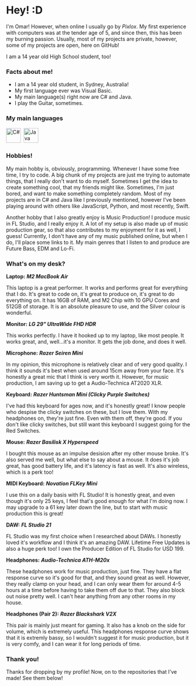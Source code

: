 # Hey! :D

I'm Omar! However, when online I usually go by *Pixlox*. My first experience with computers was at the tender age of 5, and since then, this has been my burning passion. Usually, most of my projects are private, however, some of my projects are open, here on GitHub!

I am a 14 year old High School student, too!

### Facts about me!

- I am a 14 year old student, in Sydney, Australia!
- My first language ever was Visual Basic.
- My main language(s) right now are C# and Java.
- I play the Guitar, sometimes.
   
### My main languages
<div>
  <img src="https://cdn.jsdelivr.net/gh/devicons/devicon/icons/csharp/csharp-original.svg"   title="C#" alt="C#" width="40" height="40"/>&nbsp;
  <img src="https://cdn.jsdelivr.net/gh/devicons/devicon/icons/java/java-original.svg"  title="Java" alt="Java" width="40" height="40"/>&nbsp;

### Hobbies!

My main hobby is, obviously, programming. Whenever I have some free time, I try to code. A big chunk of my projects are just me trying to automate things, that I really don't want to do myself. Sometimes I get the idea to create something cool, that my friends might like. Sometimes, I'm just bored, and want to make something completely random. Most of my projects are in C# and Java like I previously mentioned, however I've been playing around with others like JavaScript, Python, and most recently, Swift.

Another hobby that I also greatly enjoy is Music Production! I produce music in FL Studio, and I really enjoy it. A lot of my setup is also made up of music production gear, so that also contributes to my enjoyment for it as well, I guess! Currently, I don't have any of my music published online, but when I do, I'll place some links to it. My main genres that I listen to and produce are Future Bass, EDM and Lo-Fi.

### What's on my desk?

**Laptop:** ***M2 MacBook Air***
   
This laptop is a great performer. It works and performs great for everything that I do. It's great to code on, it's great to produce on, it's great to do everything on. It has 16GB of RAM, and M2 Chip with 10 GPU Cores and 512GB of storage. It is an absolute pleasure to use, and the Silver colour is wonderful.

**Monitor:** ***LG 29" UltraWide FHD HDR***
   
This works perfectly. I have it hooked up to my laptop, like most people. It works great, and, well...it's a monitor. It gets the job done, and does it well.

**Microphone:** ***Razer Seiren Mini***
   
In my opinion, this microphone is relatively clear and of very good quality. I think it sounds it's best when used around 15cm away from your face. It's honestly a great mic that I think is very worth it. However, for music production, I am saving up to get a Audio-Technica AT2020 XLR.

**Keyboard:** ***Razer Huntsman Mini (Clicky Purple Switches)***
   
I've had this keyboard for ages now, and it's honestly great! I know people who despise the clicky switches on these, but I love them. With my headphones on, they're just fine. Even with them off, they're good. If you don't like clicky switches, but still want this keyboard I suggest going for the Red Switches.

**Mouse:** ***Razer Basilisk X Hyperspeed***
   
I bought this mouse as an impulse desision after my other mouse broke. It's also served me well, but what else to say about a mouse. It does it's job great, has good battery life, and it's latency is fast as well. It's also wireless, which is a perk too!

**MIDI Keyboard:** ***Novation FLKey Mini***
   
I use this on a daily basis with FL Studio! It is honestly great, and even though it's only 25 keys, I feel that's good enough for what I'm doing now. I may upgrade to a 61 key later down the line, but to start with music production this is great!

**DAW:** ***FL Studio 21***
   
FL Studio was my first choice when I researched about DAWs. I honestly loved it's workflow and I think it's an amazing DAW. Lifetime Free Updates is also a huge perk too! I own the Producer Edition of FL Studio for USD 199.

**Headphones:** ***Audio-Technica ATH-M20x***
   
These headphones work for music production, just fine. They have a flat response curve so it's good for that, and they sound great as well. However, they really clamp on your head, and I can only wear them for around 4-5 hours at a time before having to take them off due to that. They also block out noise pretty well. I can't hear anything from any other rooms in my house. 

**Headphones (Pair 2):** ***Razer Blackshark V2X***
   
This pair is mainly just meant for gaming. It also has a knob on the side for volume, which is extremely useful. This headphones response curve shows that it is extremly bassy, so I wouldn't suggest it for music production, but it is very comfy, and I can wear it for long periods of time.


### Thank you!

Thanks for dropping by my profile! Now, on to the repositories that I've made! See them below!


